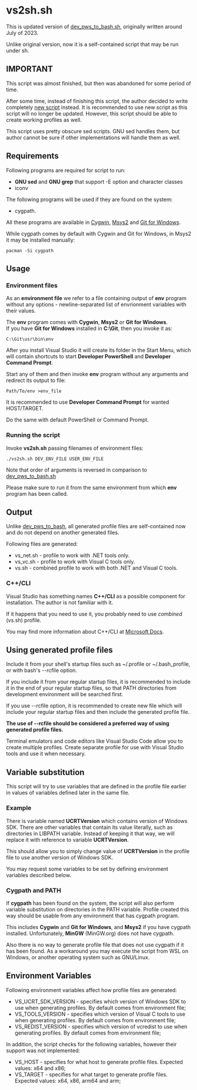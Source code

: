 # vs2sh.sh

This is updated version of [dev_pws_to_bash.sh](../dev_pws_to_bash/dev_pws_to_bash.sh),
originally written around July of 2023.

Unlike original version, now it is a self-contained script that may be run under sh.

## IMPORTANT

This script was almost finished, but then was abandoned for some period of time.

After some time, instead of finishing this script, the author decided to write
completely [new script](https://github.com/maiddaisuki/vs2sh) instead.
It is recommended to use new script as this script will no longer be
updated. However, this script should be able to create working profiles as well.

This script uses pretty obscure sed scripts. GNU sed handles them, but author
cannot be sure if other implementations will handle them as well.

## Requirements

Following programs are required for script to run:

- **GNU sed** and **GNU grep** that support -E option and character classes
- iconv

The following programs will be used if they are found on the system:

- cygpath.

All these programs are available in [Cygwin](https://www.cygwin.com),
[Msys2](https://www.msys2.org) and [Git for Windows](https://gitforwindows.org).

While cygpath comes by default with Cygwin and Git for Windows,
in Msys2 it may be installed manually:

    pacman -Si cygpath

## Usage

### Environment files

As an **environment file** we refer to a file containing output of
**env** program without any options - newline-separated list of
envrionment variables with their values.

The **env** program comes with **Cygwin**, **Msys2** or **Git for Windows**.  
If you have **Git for Windows** installed in **C:\Git**, then you invoke it as:

    C:\Git\usr\bin\env

After you install Visual Studio it will create its folder in the Start Menu,
which will contain shortcuts to start **Developer PowerShell** and **Developer Command Prompt**.

Start any of them and then invoke **env** program without any arguments and redirect its output to file:

    Path/To/env >env_file

It is recommended to use **Developer Command Prompt** for wanted HOST/TARGET.

Do the same with default PowerShell or Command Prompt.

### Running the script

Invoke **vs2sh.sh** passing filenames of environment files:

    ./vs2sh.sh DEV_ENV_FILE USER_ENV_FILE

Note that order of arguments is reversed in comparison to [dev_pws_to_bash.sh](../dev_pws_to_bash)

Please make sure to run it from the same environment from which **env**
program has been called.

## Output

Unlike [dev_pws_to_bash](../dev_pws_to_bash/), all generated profile files are
self-contained now and do not depend on another generated files.

Following files are generated:

- vs_net.sh - profile to work with .NET tools only.
- vs_vc.sh - profile to work with Visual C tools only.
- vs.sh - combined profile to work with both .NET and Visual C tools.

### C++/CLI

Visual Studio has something names **C++/CLI** as a possible component
for installation. The author is not familiar with it.

If it happens that you need to use it, you probably need to use _combined_ (vs.sh) profile.

You may find more information about C++/CLI at
[Microsoft Docs](https://learn.microsoft.com/en-us/cpp/dotnet/dotnet-programming-with-cpp-cli-visual-cpp).

## Using generated profile files

Include it from your shell's startup files such as ~/.profile or ~/.bash_profile,
or with bash's --rcfile option.

If you include it from your regular startup files, it is recommended to include it
in the end of your regular startup files, so that PATH directories
from development environment will be searched first.

If you use --rcfile option, it is recommended to create new file which will
include your regular startup files and then include the generated profile file.

**The use of --rcfile should be considered a preferred way of using generated
profile files.**

Terminal emulators and code editors like Visual Studio Code allow you to create
multiple profiles. Create separate profile for use with Visual Studio tools and
use it when necessary.

## Variable substitution

This script will try to use variables that are defined in the profile file
earlier in values of variables defined later in the same file.

### Example

There is variable named **UCRTVersion** which contains version of Windows SDK.
There are other variables that contain its value literally, such as directories
in LIBPATH variable. Instead of keeping it that way, we will replace it with
reference to variable **UCRTVersion**.

This should allow you to simply change value of **UCRTVersion** in the
profile file to use another version of Windows SDK.

You may request some variables to be set by defining environment variables described below.

### Cygpath and PATH

If **cygpath** has been found on the system, the script will also perform
variable substitution on directories in the PATH variable. Profile created
this way should be usable from any environment that has cygpath program.

This includes **Cygwin** and **Git for Windows**, and **Msys2** if you have
cygpath installed. Unfortunately, **MinGW** (MinGW.org) does not have cygpath.

Also there is no way to generate profile file that does not use cygpath
if it has been found. As a workaround you may execute the script from
WSL on Windows, or another operating system such as GNU/Linux.

## Environment Variables

Following environment variables affect how profile files are generated:

- VS_UCRT_SDK_VERSION - specifies which version of Windows SDK to use when generating profiles.
  By default comes from environment file;
- VS_TOOLS_VERSION - specifies which version of Visual C tools to use when generating profiles.
  By default comes from environment file;
- VS_REDIST_VERSION - specifies which version of vcredist to use when generating profiles.
  By default comes from environment file;

In addition, the script checks for the following variables, however their support was not implemented:

- VS_HOST - specifies for what host to generate profile files.
  Expected values: x64 and x86;
- VS_TARGET - specifies for what target to generate profile files.
  Expected values: x64, x86, arm64 and arm;
